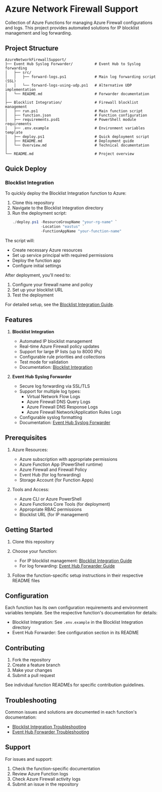 # Azure Network Firewall Support

Collection of Azure Functions for managing Azure Firewall configurations and logs. This project provides automated solutions for IP blocklist management and log forwarding.

## Project Structure

```
AzureNetworkFirewallSupport/
├── Event Hub Syslog Forwarder/          # Event Hub to Syslog forwarding
│   ├── src/
│   │   ├── forward-logs.ps1             # Main log forwarding script (SSL)
│   │   └── forward-logs-using-udp.ps1   # Alternative UDP implementation
│   └── README.md                        # Forwarder documentation
│
├── Blocklist Integration/               # Firewall blocklist management
│   ├── run.ps1                          # Main function script
│   ├── function.json                    # Function configuration
│   ├── requirements.psd1                # PowerShell module requirements
│   ├── .env.example                     # Environment variables template
│   ├── deploy.ps1                       # Quick deployment script
│   ├── README.md                        # Deployment guide
│   └── Overview.md                      # Technical documentation
│
└── README.md                            # Project overview
```

## Quick Deploy

### Blocklist Integration
To quickly deploy the Blocklist Integration function to Azure:

1. Clone this repository
2. Navigate to the Blocklist Integration directory
3. Run the deployment script:
   ```powershell
   ./deploy.ps1 -ResourceGroupName "your-rg-name" `
                -Location "eastus" `
                -FunctionAppName "your-function-name"
   ```

The script will:
- Create necessary Azure resources
- Set up service principal with required permissions
- Deploy the function app
- Configure initial settings

After deployment, you'll need to:
1. Configure your firewall name and policy
2. Set up your blocklist URL
3. Test the deployment

For detailed setup, see the [Blocklist Integration Guide](Blocklist%20Integration/README.md).

## Features

1. **Blocklist Integration**
   - Automated IP blocklist management
   - Real-time Azure Firewall policy updates
   - Support for large IP lists (up to 8000 IPs)
   - Configurable rule priorities and collections
   - Test mode for validation
   - Documentation: [Blocklist Integration](Blocklist%20Integration/README.md)

2. **Event Hub Syslog Forwarder**
   - Secure log forwarding via SSL/TLS
   - Support for multiple log types:
     - Virtual Network Flow Logs
     - Azure Firewall DNS Query Logs
     - Azure Firewall DNS Response Logs
     - Azure Firewall Network/Application Rules Logs
   - Configurable syslog formatting
   - Documentation: [Event Hub Syslog Forwarder](Event%20Hub%20Syslog%20Forwarder/README.md)

## Prerequisites

1. Azure Resources:
   - Azure subscription with appropriate permissions
   - Azure Function App (PowerShell runtime)
   - Azure Firewall and Firewall Policy
   - Event Hub (for log forwarding)
   - Storage Account (for Function Apps)

2. Tools and Access:
   - Azure CLI or Azure PowerShell
   - Azure Functions Core Tools (for deployment)
   - Appropriate RBAC permissions
   - Blocklist URL (for IP management)

## Getting Started

1. Clone this repository

2. Choose your function:
   - For IP blocklist management: [Blocklist Integration Guide](Blocklist%20Integration/README.md)
   - For log forwarding: [Event Hub Forwarder Guide](Event%20Hub%20Syslog%20Forwarder/README.md)

3. Follow the function-specific setup instructions in their respective README files

## Configuration

Each function has its own configuration requirements and environment variables template. See the respective function's documentation for details:
- Blocklist Integration: See `.env.example` in the Blocklist Integration directory
- Event Hub Forwarder: See configuration section in its README

## Contributing

1. Fork the repository
2. Create a feature branch
3. Make your changes
4. Submit a pull request

See individual function READMEs for specific contribution guidelines.

## Troubleshooting

Common issues and solutions are documented in each function's documentation:
- [Blocklist Integration Troubleshooting](Blocklist%20Integration/OVERVIEW.md#troubleshooting)
- [Event Hub Forwarder Troubleshooting](Event%20Hub%20Syslog%20Forwarder/README.md#troubleshooting)

## Support

For issues and support:
1. Check the function-specific documentation
2. Review Azure Function logs
3. Check Azure Firewall activity logs
4. Submit an issue in the repository 
